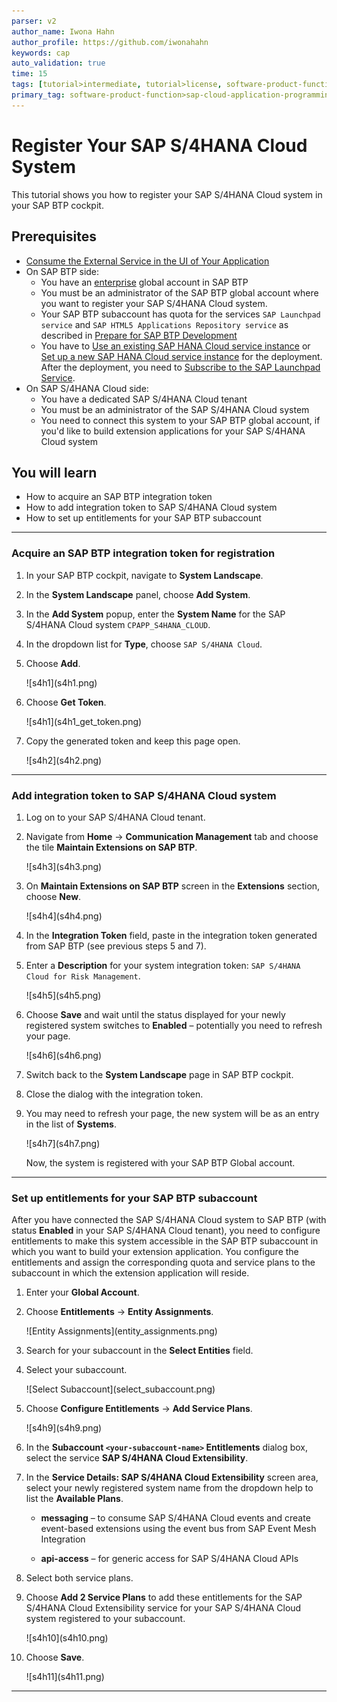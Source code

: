```yaml
---
parser: v2
author_name: Iwona Hahn
author_profile: https://github.com/iwonahahn
keywords: cap
auto_validation: true
time: 15
tags: [tutorial>intermediate, tutorial>license, software-product-function>sap-cloud-application-programming-model, programming-tool>node-js, software-product>sap-business-technology-platform, software-product>sap-api-management, software-product>sap-hana-cloud, software-product>sap-s-4hana-cloud]
primary_tag: software-product-function>sap-cloud-application-programming-model
---
```

# Register Your SAP S/4HANA Cloud System
<!-- description --> This tutorial shows you how to register your SAP S/4HANA Cloud system in your SAP BTP cockpit.

## Prerequisites
 - [Consume the External Service in the UI of Your Application](btp-app-ext-service-consume-ui)
 - On SAP BTP side:
    - You have an [enterprise](https://help.sap.com/viewer/65de2977205c403bbc107264b8eccf4b/Cloud/en-US/171511cc425c4e079d0684936486eee6.html) global account in SAP BTP
    - You must be an administrator of the SAP BTP global account where you want to register your SAP S/4HANA Cloud system.
    - Your SAP BTP subaccount has quota for the services `SAP Launchpad service` and `SAP HTML5 Applications Repository service` as described in [Prepare for SAP BTP Development](btp-app-prepare-btp)
    - You have to [Use an existing SAP HANA Cloud service instance](https://developers.sap.com/tutorials/btp-app-hana-cloud-setup.html#42a0e8d7-8593-48f1-9a0e-67ef7ee4df18) or [Set up a new SAP HANA Cloud service instance](https://developers.sap.com/tutorials/btp-app-hana-cloud-setup.html#3b20e31c-e9eb-44f7-98ed-ceabfd9e586e) for the deployment. After the deployment, you need to [Subscribe to the SAP Launchpad Service](btp-app-launchpad-service).
 - On SAP S/4HANA Cloud side:
    - You have a dedicated SAP S/4HANA Cloud tenant
    - You must be an administrator of the SAP S/4HANA Cloud system
    - You need to connect this system to your SAP BTP global account, if you'd like to build extension applications for your SAP S/4HANA Cloud system



## You will learn
 - How to acquire an SAP BTP integration token
 - How to add integration token to SAP S/4HANA Cloud system
 - How to set up entitlements for your SAP BTP subaccount

---

### Acquire an SAP BTP integration token for registration

1. In your SAP BTP cockpit, navigate to **System Landscape**.

2. In the **System Landscape** panel, choose **Add System**.

3. In the **Add System** popup, enter the **System Name** for the SAP S/4HANA Cloud system `CPAPP_S4HANA_CLOUD`.

4. In the dropdown list for **Type**, choose `SAP S/4HANA Cloud`.

5. Choose **Add**.

      <!-- border -->![s4h1](s4h1.png)

6. Choose **Get Token**.

      <!-- border -->![s4h1](s4h1_get_token.png)

7. Copy the generated token and keep this page open.

      <!-- border -->![s4h2](s4h2.png)

---
### Add integration token to SAP S/4HANA Cloud system

1. Log on to your SAP S/4HANA Cloud tenant.

2. Navigate from **Home** &rarr; **Communication Management** tab and choose the tile **Maintain Extensions on SAP BTP**.

      <!-- border -->![s4h3](s4h3.png)

3. On **Maintain Extensions on SAP BTP** screen in the **Extensions** section, choose **New**.


      <!-- border -->![s4h4](s4h4.png)

4. In the **Integration Token** field, paste in the integration token generated from SAP BTP (see previous steps 5 and 7).

5. Enter a **Description** for your system integration token: `SAP S/4HANA Cloud for Risk Management`.

      <!-- border -->![s4h5](s4h5.png)

6. Choose **Save** and wait until the status displayed for your newly registered system switches to **Enabled** – potentially you need to refresh your page.

      <!-- border -->![s4h6](s4h6.png)

7. Switch back to the **System Landscape** page in SAP BTP cockpit.

8. Close the dialog with the integration token.

9. You may need to refresh your page, the new system will be as an entry in the list of **Systems**.

      <!-- border -->![s4h7](s4h7.png)

   Now, the system is registered with your SAP BTP Global account.

---
### Set up entitlements for your SAP BTP subaccount

After you have connected the SAP S/4HANA Cloud system to SAP BTP (with status **Enabled** in your SAP S/4HANA Cloud tenant), you need to configure entitlements to make this system accessible in the SAP BTP subaccount in which you want to build your extension application. You configure the entitlements and assign the corresponding quota and service plans to the subaccount in which the extension application will reside.

1. Enter your **Global Account**.

2. Choose **Entitlements** &rarr; **Entity Assignments**.

      <!-- border -->![Entity Assignments](entity_assignments.png)

3. Search for your subaccount in the **Select Entities** field.

4. Select your subaccount.

      <!-- border -->![Select Subaccount](select_subaccount.png)

5. Choose **Configure Entitlements** &rarr; **Add Service Plans**.

      <!-- border -->![s4h9](s4h9.png)

6. In the **Subaccount `<your-subaccount-name>` Entitlements** dialog box, select the service **SAP S/4HANA Cloud Extensibility**.

7. In the **Service Details: SAP S/4HANA Cloud Extensibility** screen area, select your newly registered system name from the dropdown help to list the **Available Plans**.

      - **messaging** – to consume SAP S/4HANA Cloud events and create event-based extensions using the event bus from SAP Event Mesh Integration

      - **api-access** – for generic access for SAP S/4HANA Cloud APIs

8. Select both service plans.

9. Choose **Add 2 Service Plans** to add these entitlements for the SAP S/4HANA Cloud Extensibility service for your SAP S/4HANA Cloud system registered to your subaccount.

      <!-- border -->![s4h10](s4h10.png)

10. Choose **Save**.

      <!-- border -->![s4h11](s4h11.png)



---
